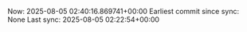 Now: 2025-08-05 02:40:16.869741+00:00 Earliest commit since sync: None Last sync: 2025-08-05 02:22:54+00:00
